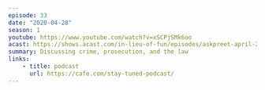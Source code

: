 ```yaml
---
episode: 33
date: "2020-04-28"
season: 1
youtube: https://www.youtube.com/watch?v=xSCPjSMk6oo
acast: https://shows.acast.com/in-lieu-of-fun/episodes/askpreet-april-28-2020
summary: Discussing crime, prosecution, and the law
links:
    - title: podcast
      url: https://cafe.com/stay-tuned-podcast/
---
```

